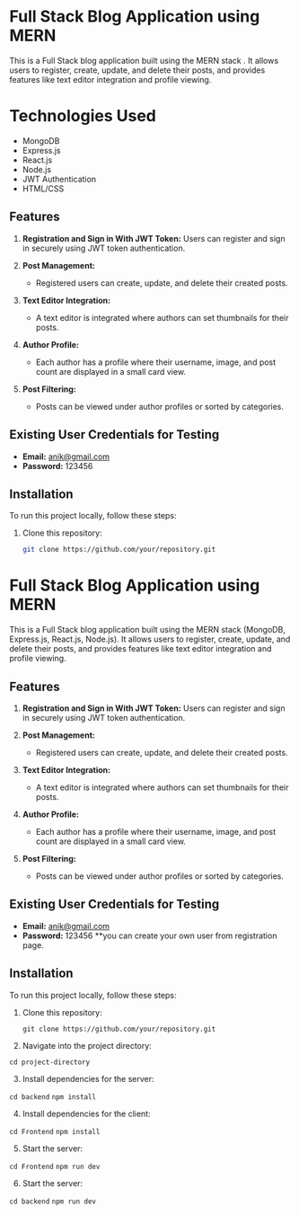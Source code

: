 # Full Stack Blog Application using MERN

This is a Full Stack blog application built using the MERN stack . It allows users to register, create, update, and delete their posts, and provides features like text editor integration and profile viewing.

# Technologies Used

- MongoDB
- Express.js
- React.js
- Node.js
- JWT Authentication
- HTML/CSS

## Features

1. **Registration and Sign in With JWT Token:** Users can register and sign in securely using JWT token authentication.

2. **Post Management:**
   - Registered users can create, update, and delete their created posts.
   
3. **Text Editor Integration:**
   - A text editor is integrated where authors can set thumbnails for their posts.
   
4. **Author Profile:**
   - Each author has a profile where their username, image, and post count are displayed in a small card view.
   
5. **Post Filtering:**
   - Posts can be viewed under author profiles or sorted by categories.

## Existing User Credentials for Testing

- **Email:** anik@gmail.com
- **Password:** 123456

## Installation

To run this project locally, follow these steps:

1. Clone this repository:
   ```bash
   git clone https://github.com/your/repository.git
# Full Stack Blog Application using MERN

This is a Full Stack blog application built using the MERN stack (MongoDB, Express.js, React.js, Node.js). It allows users to register, create, update, and delete their posts, and provides features like text editor integration and profile viewing.

## Features

1. **Registration and Sign in With JWT Token:** Users can register and sign in securely using JWT token authentication.

2. **Post Management:**
   - Registered users can create, update, and delete their created posts.
   
3. **Text Editor Integration:**
   - A text editor is integrated where authors can set thumbnails for their posts.
   
4. **Author Profile:**
   - Each author has a profile where their username, image, and post count are displayed in a small card view.
   
5. **Post Filtering:**
   - Posts can be viewed under author profiles or sorted by categories.

## Existing User Credentials for Testing

- **Email:** anik@gmail.com
- **Password:** 123456
  **you can create your own user from registration page.

## Installation

To run this project locally, follow these steps:

1. Clone this repository:
   
   ```git clone https://github.com/your/repository.git```
2. Navigate into the project directory:

  ``cd project-directory``


3. Install dependencies for the server:

  ```cd backend```
  ```npm install```


4. Install dependencies for the client:
  
  ```cd Frontend```
  ```npm install```

5. Start the server:

  ```cd Frontend```
  ```npm run dev```

6. Start the server:
  
  ```cd backend```
 ```npm run dev```


